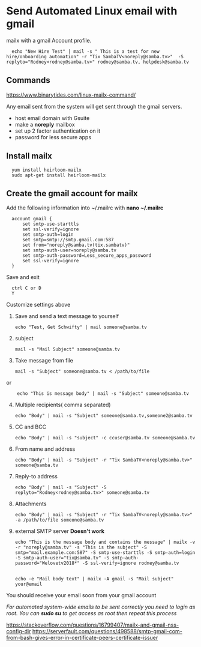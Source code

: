 # Send Automated Linux email with gmail
mailx with a gmail Account profile.

      echo "New Hire Test" | mail -s " This is a test for new hire/onboarding automation" -r "Tix SambaTV<noreply@samba.tv>"  -S replyto="Rodney<rodney@samba.tv>" rodney@samba.tv, helpdesk@samba.tv    

## Commands
https://www.binarytides.com/linux-mailx-command/

Any email sent from the system will get sent through the gmail servers. 
 * host email domain with Gsuite 
 * make a **noreply** mailbox
 * set up 2 factor authentication on it
 * password for less secure apps
 
 ## Install mailx
 
      yum install heirloom-mailx
      sudo apt-get install heirloom-mailx
      
 ## Create the gmail account for mailx
 
 Add the following information into ~/.mailrc with **nano ~/.mailrc**
 
      account gmail {
          set smtp-use-starttls
          set ssl-verify=ignore
          set smtp-auth=login
          set smtp=smtp://smtp.gmail.com:587
          set from="noreply@samba.tv(tix.sambatv)"
          set smtp-auth-user=noreply@samba.tv
          set smtp-auth-password=Less_secure_apps_password
          set ssl-verify=ignore
      }
 Save and exit 
      
      ctrl C or D
      Y
 Customize settings above
 1. Save and send a text message to yourself
 
        echo "Test, Get Schwifty" | mail someone@samba.tv
 2. subject 
 
        mail -s "Mail Subject" someone@samba.tv
 3. Take message from file
 
        mail -s "Subject" someone@samba.tv < /path/to/file
 or  

        echo "This is message body" | mail -s "Subject" someone@samba.tv
 4. Multiple recipients( comma separated)
  
        echo "Body" | mail -s "Subject" someone@samba.tv,someone2@samba.tv
        
 5. CC and BCC
       
        echo "Body" | mail -s "subject" -c ccuser@samba.tv someone@samba.tv
       
 6. From name and address
 
        echo "Body" | mail -s "Subject" -r "Tix SambaTV<noreply@samba.tv>" someone@samba.tv
        
 7. Reply-to address
 
        echo "Body" | mail -s "Subject" -S replyto="Rodney<rodney@samba.tv>" someone@samba.tv
        
 8. Attachments
 
        echo "Body" | mail -s "Subject" -r "Tix SambaTV<noreply@samba.tv>" -a /path/to/file someone@samba.tv
 9. external SMTP server **Doesn't work**
 
        echo "This is the message body and contains the message" | mailx -v -r "noreply@samba.tv" -s "This is the subject" -S smtp="mail.example.com:587" -S smtp-use-starttls -S smtp-auth=login -S smtp-auth-user="tix@samba.tv" -S smtp-auth-password="Welovetv2018*" -S ssl-verify=ignore rodney@samba.tv
       
       
        echo -e "Mail body text" | mailx -A gmail -s "Mail subject" your@email
      
 You should receive your email soon from your gmail account
 
 _For automated system-wide emails to be sent correctly you need to login as root. You can **sudo su** to get access as root
 then repeat this process_
 
https://stackoverflow.com/questions/16799407/mailx-and-gmail-nss-config-dir
 https://serverfault.com/questions/498588/smtp-gmail-com-from-bash-gives-error-in-certificate-peers-certificate-issuer
